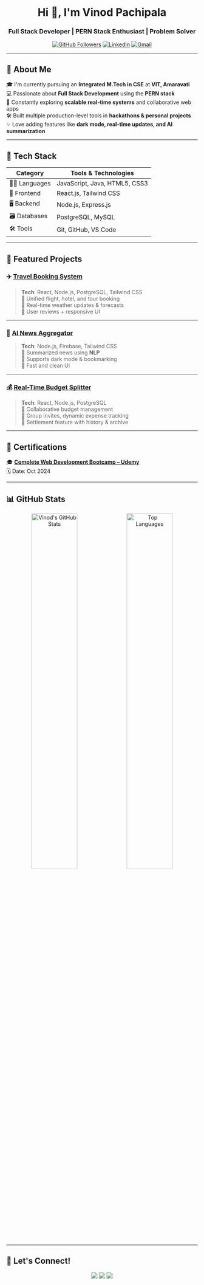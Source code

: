 <h1 align="center">Hi 👋, I'm Vinod Pachipala</h1>
<h3 align="center">Full Stack Developer | PERN Stack Enthusiast | Problem Solver</h3>

<p align="center">
  <a href="https://github.com/vinodpachipala1"><img src="https://img.shields.io/github/followers/vinodpachipala1?label=Follow&style=social" alt="GitHub Followers"></a>
  <a href="https://www.linkedin.com/in/vinod-pachipala-891375372/"><img src="https://img.shields.io/badge/LinkedIn-blue?style=flat-square&logo=linkedin&logoColor=white" alt="LinkedIn"></a>
  <a href="mailto:vinodpachipala93@gmail.com"><img src="https://img.shields.io/badge/Gmail-D14836?style=flat-square&logo=gmail&logoColor=white" alt="Gmail"></a>
</p>

---

## 🚀 About Me

🎓 I'm currently pursuing an **Integrated M.Tech in CSE** at **VIT, Amaravati**  
💻 Passionate about **Full Stack Development** using the **PERN stack**  
🧠 Constantly exploring **scalable real-time systems** and collaborative web apps  
🛠 Built multiple production-level tools in **hackathons & personal projects**  
✨ Love adding features like **dark mode, real-time updates, and AI summarization**

---

## 🔧 Tech Stack

| Category       | Tools & Technologies                                                                 |
|----------------|----------------------------------------------------------------------------------------|
| 👨‍💻 Languages   | JavaScript, Java, HTML5, CSS3                                                          |
| 🧩 Frontend     | React.js, Tailwind CSS                                                                 |
| 🖥 Backend      | Node.js, Express.js                                                                    |
| 🗃️ Databases    | PostgreSQL, MySQL                                                                      |
| 🛠 Tools        | Git, GitHub, VS Code                                                                   |

---

## 💼 Featured Projects

### ✈️ [Travel Booking System](https://travel-booking-frontend.vercel.app/home)
> **Tech**: React, Node.js, PostgreSQL, Tailwind CSS  
> 🔹 Unified flight, hotel, and tour booking  
> 🔹 Real-time weather updates & forecasts  
> 🔹 User reviews + responsive UI

---

### 📰 [AI News Aggregator](https://news-app-six-amber.vercel.app/)
> **Tech**: Node.js, Firebase, Tailwind CSS  
> 🔹 Summarized news using **NLP**  
> 🔹 Supports dark mode & bookmarking  
> 🔹 Fast and clean UI

---

### 💰 [Real-Time Budget Splitter](https://expense-splitter-xi-two.vercel.app/)
> **Tech**: React, Node.js, PostgreSQL  
> 🔹 Collaborative budget management  
> 🔹 Group invites, dynamic expense tracking  
> 🔹 Settlement feature with history & archive

---

## 📜 Certifications

🎓 [**Complete Web Development Bootcamp – Udemy**](https://udemy-certificate.s3.amazonaws.com/image/UC-bfbcbb13-e613-4b3e-ba3d-378b0b811eef.jpg)  
🗓️ Date: Oct 2024

---

## 📊 GitHub Stats

<p align="center">
  <img src="https://github-readme-stats.vercel.app/api?username=vinodpachipala1&show_icons=true&theme=react" alt="Vinod's GitHub Stats" width="49%"/>
  <img src="https://github-readme-stats.vercel.app/api/top-langs/?username=vinodpachipala1&layout=compact&theme=react" alt="Top Languages" width="49%"/>
</p>

---

## 🤝 Let's Connect!

<p align="center">
  <a href="https://www.linkedin.com/in/vinod-pachipala-891375372/"><img src="https://img.shields.io/badge/LinkedIn-%230077B5.svg?&style=for-the-badge&logo=linkedin&logoColor=white" /></a>
  <a href="https://github.com/vinodpachipala1"><img src="https://img.shields.io/badge/GitHub-%2312100E.svg?&style=for-the-badge&logo=github&logoColor=white" /></a>
  <a href="mailto:vinodpachipala93@gmail.com"><img src="https://img.shields.io/badge/Gmail-%23D14836.svg?&style=for-the-badge&logo=gmail&logoColor=white" /></a>
</p>
